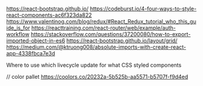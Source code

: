 https://react-bootstrap.github.io/
https://codeburst.io/4-four-ways-to-style-react-components-ac6f323da822
https://www.valentinog.com/blog/redux/#React_Redux_tutorial_who_this_guide_is_for
https://reacttraining.com/react-router/web/example/auth-workflow
https://stackoverflow.com/questions/37200080/how-to-export-imported-object-in-es6
https://react-bootstrap.github.io/layout/grid/
https://medium.com/@ktruong008/absolute-imports-with-create-react-app-4338fbca7e3d

Where to use which livecycle update for what
CSS styled components

// color pallet
https://coolors.co/20232a-5b525b-aa5571-b5707f-f9d4ed